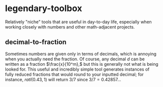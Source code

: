 # legendary-toolbox
Relatively "niche" tools that are useful in day-to-day life, especially when working closely with numbers and other math-adjacent projects.

## decimal-to-fraction
Sometimes numbers are given only in terms of decimals, which is annoying when you actually need the fraction. Of course, any decimal $d$ can be written as a fraction $\frac{x}{10^m},$ but this is generally not what is being looked for. This useful and incredibly simple tool generates instances of fully reduced fractions that would round to your inputted decimal; for instance, $ratl(0.43, 1)$ will return $3/7$ since $3/7 = 0.42857...$ 
